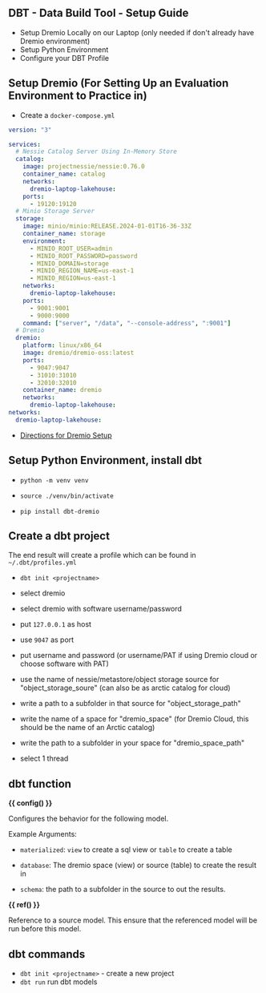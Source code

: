 ## DBT - Data Build Tool - Setup Guide

- Setup Dremio Locally on our Laptop (only needed if don't already have Dremio environment)
- Setup Python Environment
- Configure your DBT Profile

## Setup Dremio (For Setting Up an Evaluation Environment to Practice in)

- Create a `docker-compose.yml`

```yml
version: "3"

services:
  # Nessie Catalog Server Using In-Memory Store
  catalog:
    image: projectnessie/nessie:0.76.0
    container_name: catalog
    networks:
      dremio-laptop-lakehouse:
    ports:
      - 19120:19120
  # Minio Storage Server
  storage:
    image: minio/minio:RELEASE.2024-01-01T16-36-33Z
    container_name: storage
    environment:
      - MINIO_ROOT_USER=admin
      - MINIO_ROOT_PASSWORD=password
      - MINIO_DOMAIN=storage
      - MINIO_REGION_NAME=us-east-1
      - MINIO_REGION=us-east-1
    networks:
      dremio-laptop-lakehouse:
    ports:
      - 9001:9001
      - 9000:9000
    command: ["server", "/data", "--console-address", ":9001"]
  # Dremio
  dremio:
    platform: linux/x86_64
    image: dremio/dremio-oss:latest
    ports:
      - 9047:9047
      - 31010:31010
      - 32010:32010
    container_name: dremio
    networks:
      dremio-laptop-lakehouse:
networks:
  dremio-laptop-lakehouse:

```

- [Directions for Dremio Setup](https://github.com/developer-advocacy-dremio/quick-guides-from-dremio/blob/main/guides/nessie_dremio.md)

## Setup Python Environment, install dbt

- `python -m venv venv`

- `source ./venv/bin/activate`

- `pip install dbt-dremio`

## Create a dbt project

The end result will create a profile which can be found in `~/.dbt/profiles.yml`

- `dbt init <projectname>`

- select dremio

- select dremio with software username/password

- put `127.0.0.1` as host

- use `9047` as port

- put username and password (or username/PAT if using Dremio cloud or choose software with PAT)

- use the name of nessie/metastore/object storage source for "object_storage_soure" (can also be as arctic catalog for cloud)

- write a path to a subfolder in that source for "object_storage_path"

- write the name of a space for "dremio_space" (for Dremio Cloud, this should be the name of an Arctic catalog)

- write the path to a subfolder in your space for "dremio_space_path"

- select 1 thread

## dbt function

**{{ config() }}**

Configures the behavior for the following model.

Example Arguments:

- `materialized`: `view` to create a sql view or `table` to create a table

- `database`: The dremio space (view) or source (table) to create the result in

- `schema`: the path to a subfolder in the source to out the results.

**{{ ref() }}**

Reference to a source model. This ensure that the referenced model will be run before this model.

## dbt commands

- `dbt init <projectname>` - create a new project
- `dbt run` run dbt models
